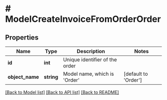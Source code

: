 # # ModelCreateInvoiceFromOrderOrder

## Properties

Name | Type | Description | Notes
------------ | ------------- | ------------- | -------------
**id** | **int** | Unique identifier of the order |
**object_name** | **string** | Model name, which is &#39;Order&#39; | [default to 'Order']

[[Back to Model list]](../../README.md#models) [[Back to API list]](../../README.md#endpoints) [[Back to README]](../../README.md)
